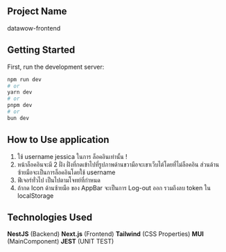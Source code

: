 ## Project Name

datawow-frontend

## Getting Started

First, run the development server:

```bash
npm run dev
# or
yarn dev
# or
pnpm dev
# or
bun dev
```

## How to Use application

1. ใช้ username jessica ในการ ล็อคอินเท่านั้น !
2. หน้าล็อคอินจะมี 2 ฝั่ง ฝั่งที่กดเข้าไปที่รูปภาพด้านขวามือจะเขาเว็บไต์โดยที่ไม่ล็อคอิน ส่วนด้านซ้ายมือจะเป็นการล็อคอินโดยใช้ username
3. ฟีเจอร์ทั่วไป เป็นไปตามโจทย์ที่กำหนด
4. ถ้ากด Icon ด้านซ้ายมือ ของ AppBar จะเป็นการ Log-out ออก รวมถึงลบ token ใน localStorage

## Technologies Used

**NestJS** (Backend)
**Next.js** (Frontend)
**Tailwind** (CSS Properties)
**MUI** (MainComponent)
**JEST** (UNIT TEST)
